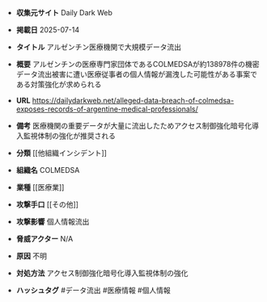 - **収集元サイト**
Daily Dark Web

- **掲載日**
2025-07-14

- **タイトル**
アルゼンチン医療機関で大規模データ流出

- **概要**
アルゼンチンの医療専門家団体であるCOLMEDSAが約138978件の機密データ流出被害に遭い医療従事者の個人情報が漏洩した可能性がある事案である対策強化が求められる

- **URL**
https://dailydarkweb.net/alleged-data-breach-of-colmedsa-exposes-records-of-argentine-medical-professionals/

- **備考**
医療機関の重要データが大量に流出したためアクセス制御強化暗号化導入監視体制の強化が推奨される

- **分類**
[[他組織インシデント]]

- **組織名**
COLMEDSA

- **業種**
[[医療業]]

- **攻撃手口**
[[その他]]

- **攻撃影響**
個人情報流出

- **脅威アクター**
N/A

- **原因**
不明

- **対処方法**
アクセス制御強化暗号化導入監視体制の強化

- **ハッシュタグ**
#データ流出 #医療情報 #個人情報
